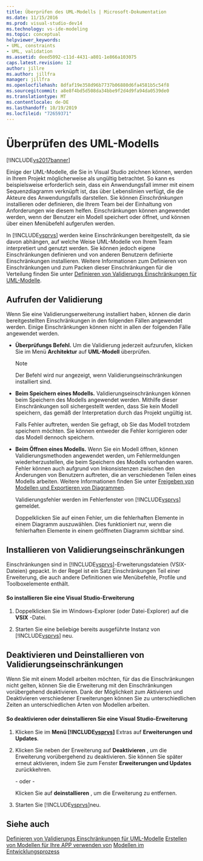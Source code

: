```yaml
---
title: Überprüfen des UML-Modells | Microsoft-Dokumentation
ms.date: 11/15/2016
ms.prod: visual-studio-dev14
ms.technology: vs-ide-modeling
ms.topic: conceptual
helpviewer_keywords:
- UML, constraints
- UML, validation
ms.assetid: deed5092-c11d-4431-a801-1e866a103075
caps.latest.revision: 12
author: jillre
ms.author: jillfra
manager: jillfra
ms.openlocfilehash: 8dfaf19e358d96b7737b06880d6fa4581b5c54f8
ms.sourcegitcommit: a8e8f4bd5d508da34bbe9f2d4d9fa94da0539de0
ms.translationtype: MT
ms.contentlocale: de-DE
ms.lasthandoff: 10/19/2019
ms.locfileid: "72659371"
---
```

# <a name="validate-your-uml-model"></a>Überprüfen des UML-Modells
[!INCLUDE[vs2017banner](../includes/vs2017banner.md)]

Einige der UML-Modelle, die Sie in Visual Studio zeichnen können, werden in Ihrem Projekt möglicherweise als ungültig betrachtet. So kann es beispielsweise erforderlich sein, dass ein Anwendungsfall immer mit einem Sequenzdiagramm verknüpft ist, das über Lebenslinien verfügt, die die Akteure des Anwendungsfalls darstellen. Sie können *Einschränkungen* installieren oder definieren, die Ihrem Team bei der Einhaltung von Anforderungen wie diesem helfen. Einschränkungen können angewendet werden, wenn der Benutzer ein Modell speichert oder öffnet, und können über einen Menübefehl aufgerufen werden.

 In [!INCLUDE[vsprvs](../includes/vsprvs-md.md)] werden keine Einschränkungen bereitgestellt, da sie davon abhängen, auf welche Weise UML-Modelle von Ihrem Team interpretiert und genutzt werden. Sie können jedoch eigene Einschränkungen definieren und von anderen Benutzern definierte Einschränkungen installieren. Weitere Informationen zum Definieren von Einschränkungen und zum Packen dieser Einschränkungen für die Verteilung finden Sie unter [Definieren von Validierungs Einschränkungen für UML-Modelle](../modeling/define-validation-constraints-for-uml-models.md).

## <a name="invoking-validation"></a>Aufrufen der Validierung
 Wenn Sie eine Validierungserweiterung installiert haben, können die darin bereitgestellten Einschränkungen in den folgenden Fällen angewendet werden. Einige Einschränkungen können nicht in allen der folgenden Fälle angewendet werden.

- **Überprüfungs Befehl.** Um die Validierung jederzeit aufzurufen, klicken Sie im Menü **Architektur** auf **UML-Modell** überprüfen.

  > [!NOTE]
  > Der Befehl wird nur angezeigt, wenn Validierungseinschränkungen installiert sind.

- **Beim Speichern eines Modells.** Validierungseinschränkungen können beim Speichern des Modells angewendet werden. Mithilfe dieser Einschränkungen soll sichergestellt werden, dass Sie kein Modell speichern, das gemäß der Interpretation durch das Projekt ungültig ist.

   Falls Fehler auftreten, werden Sie gefragt, ob Sie das Modell trotzdem speichern möchten. Sie können entweder die Fehler korrigieren oder das Modell dennoch speichern.

- **Beim Öffnen eines Modells.** Wenn Sie ein Modell öffnen, können Validierungsmethoden angewendet werden, um Fehlermeldungen wiederherzustellen, die beim Speichern des Modells vorhanden waren. Fehler können auch aufgrund von Inkonsistenzen zwischen den Änderungen von Benutzern auftreten, die an verschiedenen Teilen eines Modells arbeiten. Weitere Informationen finden Sie unter [Freigeben von Modellen und Exportieren von Diagrammen](../modeling/share-models-and-exporting-diagrams.md).

  Validierungsfehler werden im Fehlerfenster von [!INCLUDE[vsprvs](../includes/vsprvs-md.md)] gemeldet.

  Doppelklicken Sie auf einen Fehler, um die fehlerhaften Elemente in einem Diagramm auszuwählen. Dies funktioniert nur, wenn die fehlerhaften Elemente in einem geöffneten Diagramm sichtbar sind.

## <a name="installing-validation-constraints"></a>Installieren von Validierungseinschränkungen
 Einschränkungen sind in [!INCLUDE[vsprvs](../includes/vsprvs-md.md)]-Erweiterungsdateien (VSIX-Dateien) gepackt. In der Regel ist ein Satz Einschränkungen Teil einer Erweiterung, die auch andere Definitionen wie Menübefehle, Profile und Toolboxelemente enthält.

#### <a name="to-install-a-visual-studio-extension"></a>So installieren Sie eine Visual Studio-Erweiterung

1. Doppelklicken Sie im Windows-Explorer (oder Datei-Explorer) auf die **VSIX** -Datei.

2. Starten Sie eine beliebige bereits ausgeführte Instanz von [!INCLUDE[vsprvs](../includes/vsprvs-md.md)] neu.

## <a name="disabling-and-uninstalling-validation-constraints"></a>Deaktivieren und Deinstallieren von Validierungseinschränkungen
 Wenn Sie mit einem Modell arbeiten möchten, für das die Einschränkungen nicht gelten, können Sie die Erweiterung mit den Einschränkungen vorübergehend deaktivieren. Dank der Möglichkeit zum Aktivieren und Deaktivieren verschiedener Erweiterungen können Sie zu unterschiedlichen Zeiten an unterschiedlichen Arten von Modellen arbeiten.

#### <a name="to-disable-or-uninstall-a-visual-studio-extension"></a>So deaktivieren oder deinstallieren Sie eine Visual Studio-Erweiterung

1. Klicken Sie im **Menü [!INCLUDE[vsprvs](../includes/vsprvs-md.md)]** Extras auf **Erweiterungen und Updates**.

2. Klicken Sie neben der Erweiterung auf **Deaktivieren** , um die Erweiterung vorübergehend zu deaktivieren. Sie können Sie später erneut aktivieren, indem Sie zum Fenster **Erweiterungen und Updates** zurückkehren.

     \- oder -

     Klicken Sie auf **deinstallieren** , um die Erweiterung zu entfernen.

3. Starten Sie [!INCLUDE[vsprvs](../includes/vsprvs-md.md)]neu.

## <a name="see-also"></a>Siehe auch
 [Definieren von Validierungs Einschränkungen für UML-Modelle](../modeling/define-validation-constraints-for-uml-models.md) [Erstellen von Modellen für Ihre APP verwenden von](../modeling/create-models-for-your-app.md) [Modellen im Entwicklungsprozess](../modeling/use-models-in-your-development-process.md)
